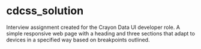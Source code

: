 # cdcss_solution
Interview assignment created for the Crayon Data UI developer role.
A simple responsive web page with a heading and three sections that adapt to devices in a specified way based on breakpoints outlined.
